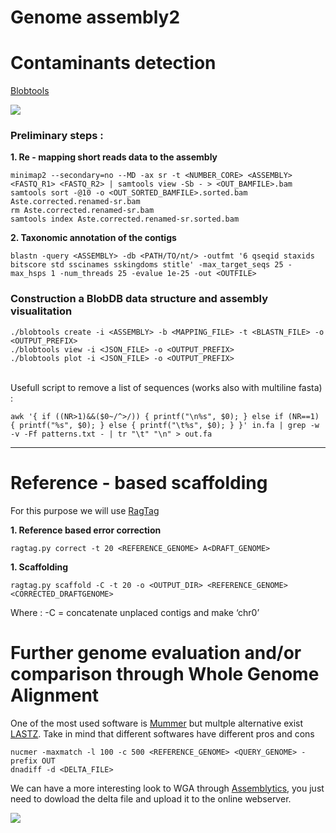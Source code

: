 Genome assembly2
================

# Contaminants detection

[Blobtools](https://blobtools.readme.io/docs)

![](https://raw.githubusercontent.com/jacopoM28/CompOmics_Tutorship/main/2023/5_GenomeAssembly2/Figures/Blobtools.png)

### Preliminary steps :

**1. Re - mapping short reads data to the
    assembly**

    minimap2 --secondary=no --MD -ax sr -t <NUMBER_CORE> <ASSEMBLY> <FASTQ_R1> <FASTQ_R2> | samtools view -Sb - > <OUT_BAMFILE>.bam
    samtools sort -@10 -o <OUT_SORTED_BAMFILE>.sorted.bam Aste.corrected.renamed-sr.bam
    rm Aste.corrected.renamed-sr.bam
    samtools index Aste.corrected.renamed-sr.sorted.bam

**2. Taxonomic annotation of the
    contigs**

    blastn -query <ASSEMBLY> -db <PATH/TO/nt/> -outfmt '6 qseqid staxids bitscore std sscinames sskingdoms stitle' -max_target_seqs 25 -max_hsps 1 -num_threads 25 -evalue 1e-25 -out <OUTFILE>

### Construction a BlobDB data structure and assembly visualitation

    ./blobtools create -i <ASSEMBLY> -b <MAPPING_FILE> -t <BLASTN_FILE> -o <OUTPUT_PREFIX>
    ./blobtools view -i <JSON_FILE> -o <OUTPUT_PREFIX>
    ./blobtools plot -i <JSON_FILE> -o <OUTPUT_PREFIX>

<br/> Usefull script to remove a list of sequences (works also with
multiline fasta)
    :

    awk '{ if ((NR>1)&&($0~/^>/)) { printf("\n%s", $0); } else if (NR==1) { printf("%s", $0); } else { printf("\t%s", $0); } }' in.fa | grep -w -v -Ff patterns.txt - | tr "\t" "\n" > out.fa

-----

# Reference - based scaffolding

For this purpose we will use [RagTag](https://github.com/malonge/RagTag)

**1. Reference based error correction**

    ragtag.py correct -t 20 <REFERENCE_GENOME> A<DRAFT_GENOME>

**1.
    Scaffolding**

    ragtag.py scaffold -C -t 20 -o <OUTPUT_DIR> <REFERENCE_GENOME> <CORRECTED_DRAFTGENOME>

Where : -C = concatenate unplaced contigs and make
‘chr0’

# Further genome evaluation and/or comparison through Whole Genome Alignment

One of the most used software is
[Mummer](http://mummer.sourceforge.net/) but multple alternative exist
[LASTZ](https://github.com/lastz/lastz). Take in mind that different
softwares have different pros and
    cons

    nucmer -maxmatch -l 100 -c 500 <REFERENCE_GENOME> <QUERY_GENOME> -prefix OUT
    dnadiff -d <DELTA_FILE>

We can have a more interesting look to WGA through
[Assemblytics](http://assemblytics.com/), you just need to dowload the
delta file and upload it to the online
webserver.

![](https://raw.githubusercontent.com/jacopoM28/CompOmics_2022/main/5_GenomeAssembly2/Figures/Assemblytics.png)

